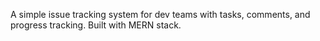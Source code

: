 A simple issue tracking system for dev teams with tasks, comments, and progress tracking. Built with MERN stack.

